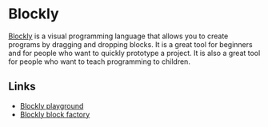 # Blockly

[Blockly](https://developers.google.com/blockly) is a visual programming language that allows you to create programs by dragging and dropping blocks. It is a great tool for beginners and for people who want to quickly prototype a project. It is also a great tool for people who want to teach programming to children.

## Links

- [Blockly playground](https://blockly-demo.appspot.com/static/demos/code/index.html)
- [Blockly block factory](https://blockly-demo.appspot.com/static/demos/blockfactory/index.html)